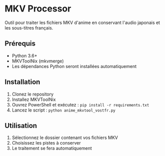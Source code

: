 # MKV Processor

Outil pour traiter les fichiers MKV d'anime en conservant l'audio japonais et les sous-titres français.

## Prérequis

- Python 3.6+
- MKVToolNix (mkvmerge)
- Les dépendances Python seront installées automatiquement

## Installation

1. Clonez le repository
2. Installez MKVToolNix
3. Ouvrez PowerShell et exécutez : `pip install -r requirements.txt`
4. Lancez le script : `python anime_mkvtool_vostfr.py`

## Utilisation

1. Sélectionnez le dossier contenant vos fichiers MKV
2. Choisissez les pistes à conserver
3. Le traitement se fera automatiquement
